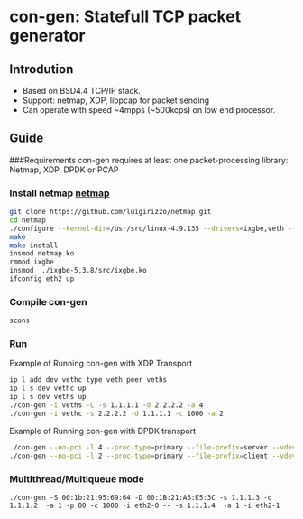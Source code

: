 # con-gen: Statefull TCP packet generator

## Introdution
- Based on BSD4.4 TCP/IP stack.
- Support: netmap, XDP, libpcap for packet sending
- Can operate with speed ~4mpps (~500kcps) on low end processor.

## Guide
###Requirements
con-gen requires at least one packet-processing library: Netmap, XDP, DPDK or PCAP
### Install netmap [netmap](https://github.com/luigirizzo/netmap)
```bash
git clone https://github.com/luigirizzo/netmap.git
cd netmap
./configure --kernel-dir=/usr/src/linux-4.9.135 --drivers=ixgbe,veth --no-apps
make
make install 
insmod netmap.ko
rmmod ixgbe
insmod  ./ixgbe-5.3.8/src/ixgbe.ko
ifconfig eth2 up
```
### Compile con-gen
```bash
scons
```

### Run
Example of Running con-gen with XDP Transport
```bash
ip l add dev vethc type veth peer veths
ip l s dev vethc up
ip l s dev veths up
./con-gen -i veths -L -s 1.1.1.1 -d 2.2.2.2 -a 4
./con-gen -i vethc -s 2.2.2.2 -d 1.1.1.1 -c 1000 -a 2
```
Example of Running con-gen with DPDK transport
```bash
./con-gen --no-pci -l 4 --proc-type=primary --file-prefix=server --vdev=net_memif0,role=server,socket=/run/net_memif0.sock,socket-abstract=no -- --dpdk -i net_memif0 -s 1.1.1.1 -d 2.2.2.2 -a 4 -L
./con-gen --no-pci -l 2 --proc-type=primary --file-prefix=client --vdev=net_memif0,role=client,socket=/run/net_memif0.sock,socket-abstract=no -- --dpdk -i net_memif0 -s 2.2.2.2 -d 1.1.1.1 -a 2 -c 1000
```

### Multithread/Multiqueue mode
```
./con-gen -S 00:1b:21:95:69:64 -D 00:1B:21:A6:E5:3C -s 1.1.1.3 -d 1.1.1.2  -a 1 -p 80 -c 1000 -i eth2-0 -- -s 1.1.1.4  -a 1 -i eth2-1
```
